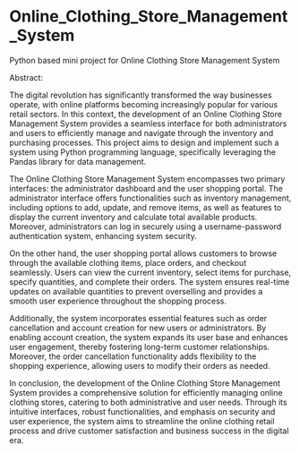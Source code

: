 # Online_Clothing_Store_Management_System
Python based mini project for Online Clothing Store Management System

Abstract:

The digital revolution has significantly transformed the way businesses operate, with online platforms becoming increasingly popular for various retail sectors. In this context, the development of an Online Clothing Store Management System provides a seamless interface for both administrators and users to efficiently manage and navigate through the inventory and purchasing processes. This project aims to design and implement such a system using Python programming language, specifically leveraging the Pandas library for data management.

The Online Clothing Store Management System encompasses two primary interfaces: the administrator dashboard and the user shopping portal. The administrator interface offers functionalities such as inventory management, including options to add, update, and remove items, as well as features to display the current inventory and calculate total available products. Moreover, administrators can log in securely using a username-password authentication system, enhancing system security.

On the other hand, the user shopping portal allows customers to browse through the available clothing items, place orders, and checkout seamlessly. Users can view the current inventory, select items for purchase, specify quantities, and complete their orders. The system ensures real-time updates on available quantities to prevent overselling and provides a smooth user experience throughout the shopping process.

Additionally, the system incorporates essential features such as order cancellation and account creation for new users or administrators. By enabling account creation, the system expands its user base and enhances user engagement, thereby fostering long-term customer relationships. Moreover, the order cancellation functionality adds flexibility to the shopping experience, allowing users to modify their orders as needed.

In conclusion, the development of the Online Clothing Store Management System provides a comprehensive solution for efficiently managing online clothing stores, catering to both administrative and user needs. Through its intuitive interfaces, robust functionalities, and emphasis on security and user experience, the system aims to streamline the online clothing retail process and drive customer satisfaction and business success in the digital era.
